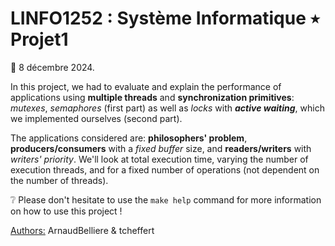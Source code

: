 # LINFO1252 : Système Informatique ٭ Projet1
📅 8 décembre 2024.

In this project, we had to evaluate and explain the performance of applications using **multiple threads** and **synchronization primitives**: *mutexes*, *semaphores* (first part) as well as *locks* with ***active waiting***, which we implemented ourselves (second part). 
 
The applications considered are: **philosophers' problem**, **producers/consumers** with a *fixed buffer* size, and **readers/writers** with *writers' priority*. We'll look at total execution time, varying the number of execution threads, and for a fixed number of operations (not dependent on the number of threads). 

❔ Please don't hesitate to use the ```make help``` command for more information on how to use this project !

<U>Authors:</U> ArnaudBelliere & tcheffert